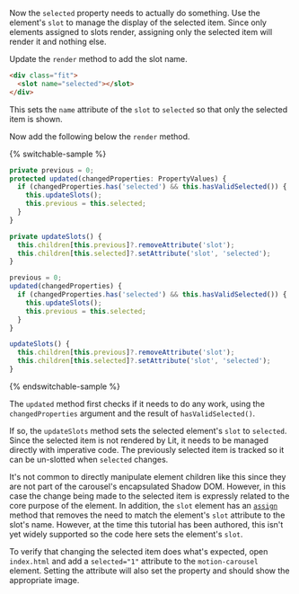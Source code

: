 Now the `selected` property needs to actually do something. Use the
element's `slot` to manage the display of the selected item. Since only
elements assigned to slots render, assigning only the selected item will render
it and nothing else.

Update the `render` method to add the slot name.

```html
<div class="fit">
  <slot name="selected"></slot>
</div>
```

This sets the `name` attribute of the `slot` to `selected` so that only the
selected item is shown.

Now add the following below the `render` method.

{% switchable-sample %}

```ts
private previous = 0;
protected updated(changedProperties: PropertyValues) {
  if (changedProperties.has('selected') && this.hasValidSelected()) {
    this.updateSlots();
    this.previous = this.selected;
  }
}

private updateSlots() {
  this.children[this.previous]?.removeAttribute('slot');
  this.children[this.selected]?.setAttribute('slot', 'selected');
}
```

```js
previous = 0;
updated(changedProperties) {
  if (changedProperties.has('selected') && this.hasValidSelected()) {
    this.updateSlots();
    this.previous = this.selected;
  }
}

updateSlots() {
  this.children[this.previous]?.removeAttribute('slot');
  this.children[this.selected]?.setAttribute('slot', 'selected');
}
```

{% endswitchable-sample %}

The `updated` method first checks if it needs to do any work, using the
`changedProperties` argument and the result of `hasValidSelected()`.

If so, the `updateSlots` method sets the selected element's `slot` to `selected`.
Since the selected item is not rendered by Lit, it needs to be managed directly
with imperative code. The previously selected item is tracked so it can be
un-slotted when `selected` changes.

<litdev-aside type="warn" no-header>

It's not common to directly manipulate element children like this since they are
not part of the carousel's encapsulated Shadow DOM. However, in this case
the change being made to the selected item is expressly related to the core
purpose of the element. In addition, the `slot` element has an
[`assign`](https://developer.mozilla.org/en-US/docs/Web/API/HTMLSlotElement/assign)
method that removes the need to match the element's `slot` attribute to the
slot's name. However, at the time this tutorial has been authored, this isn't
yet widely supported so the code here sets the element's `slot`.

</litdev-aside>

To verify that changing the selected item does what's expected,
open `index.html` and add a `selected="1"` attribute to the `motion-carousel`
element. Setting the attribute will also set the property and should show the
appropriate image.
